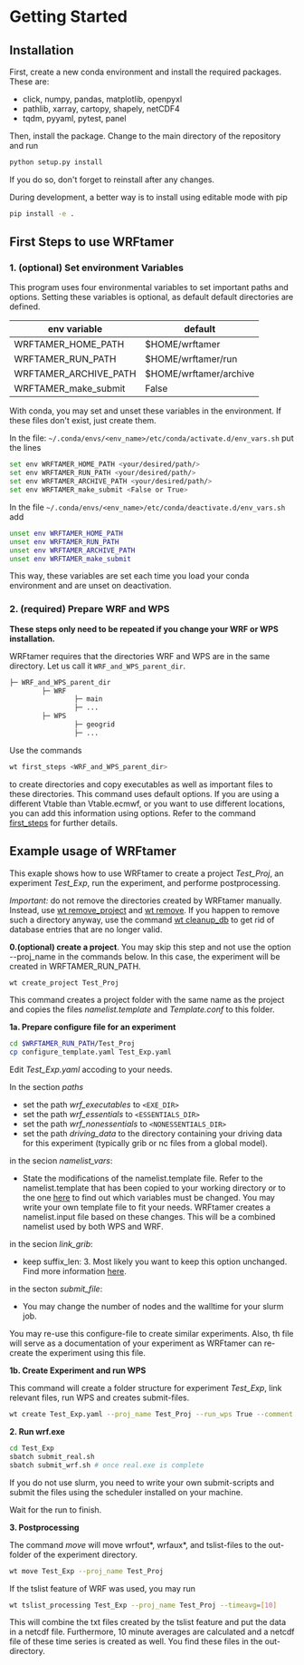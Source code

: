 # Getting Started

## Installation

First, create a new conda environment and install the required packages. These are:

- click, numpy, pandas, matplotlib, openpyxl 
- pathlib, xarray, cartopy, shapely, netCDF4
- tqdm, pyyaml, pytest, panel 

Then, install the package. Change to the main directory of the repository and run
```bash
python setup.py install
```
If you do so, don't forget to reinstall after any changes.

During development, a better way is to install using editable mode with pip
```bash
pip install -e .
```



## First Steps to use WRFtamer

### 1. (optional) Set environment Variables

This program uses four environmental variables to set important paths and options. Setting these variables is optional, as default default directories are defined.

| env variable          | default                |
| --------------------- | -----------------------|
| WRFTAMER_HOME_PATH    | $HOME/wrftamer         |
| WRFTAMER_RUN_PATH     | $HOME/wrftamer/run     |
| WRFTAMER_ARCHIVE_PATH | $HOME/wrftamer/archive |
| WRFTAMER_make_submit  | False                  |

With conda, you may set and unset these variables in the environment. If these files don't exist, just create them.

In the file:
```~/.conda/envs/<env_name>/etc/conda/activate.d/env_vars.sh``` put the lines

```bash
set env WRFTAMER_HOME_PATH <your/desired/path/>
set env WRFTAMER_RUN_PATH <your/desired/path/>
set env WRFTAMER_ARCHIVE_PATH <your/desired/path/>
set env WRFTAMER_make_submit <False or True>
```

In the file
```~/.conda/envs/<env_name>/etc/conda/deactivate.d/env_vars.sh``` add

```bash
unset env WRFTAMER_HOME_PATH
unset env WRFTAMER_RUN_PATH
unset env WRFTAMER_ARCHIVE_PATH
unset env WRFTAMER_make_submit
```

This way, these variables are set each time you load your conda environment and are unset on deactivation.

### 2. (required) Prepare WRF and WPS

**These steps only need to be repeated if you change your WRF or WPS installation.**

WRFtamer requires that the directories WRF and WPS are in the same directory. Let us call it `WRF_and_WPS_parent_dir`.

```bash
├─ WRF_and_WPS_parent_dir
        ├─ WRF
                ├─ main
                ├─ ...
        ├─ WPS
                ├─ geogrid
                ├─ ...
```

Use the commands
```bash
wt first_steps <WRF_and_WPS_parent_dir>
```

to create directories and copy executables as well as important files to these directories. This command uses default options. If you are using a different Vtable than Vtable.ecmwf, or you want to use different locations, you can add this information using options. Refer to the command [first_steps](command_line_tools.md#first-steps) for further details.

## Example usage of WRFtamer

This exaple shows how to use WRFtamer to create a project *Test_Proj*, an experiment *Test_Exp*, run the experiment, and performe postprocessing.

*Important:* do not remove the directories created by WRFtamer manually. Instead, use
[wt remove_project](command_line_tools.md#remove-project) and [wt remove](command_line_tools.md#remove).
If you happen to remove such a directory anyway, use the command [wt cleanup_db](command_line_tools.md#cleanup-database)
to get rid of database entries that are no longer valid.

**0.(optional) create a project**.
You may skip this step and not use the option --proj_name in the commands below. In this case, the experiment will be created in WRFTAMER_RUN_PATH.

```bash
wt create_project Test_Proj
```
This command creates a project folder with the same name as the project and copies the files *namelist.template* and *Template.conf* to this folder.

**1a. Prepare configure file for an experiment**

```bash
cd $WRFTAMER_RUN_PATH/Test_Proj
cp configure_template.yaml Test_Exp.yaml
```

Edit *Test_Exp.yaml* accoding to your needs.

In the section *paths*
- set the path *wrf_executables* to `<EXE_DIR>`
- set the path *wrf_essentials* to `<ESSENTIALS_DIR>`
- set the path *wrf_nonessentials* to `<NONESSENTIALS_DIR>`
- set the path *driving_data* to the directory containing your driving data for this experiment 
  (typically grib or nc files from a global model).
  
in the secion *namelist_vars*:

- State the modifications of the namelist.template file. Refer to the namelist.template that has been 
  copied to your working directory or to the one [here](https://github.com/user/repo/blob/branch/namelist_template)
  to find out which variables must be changed. You may write your own template file to fit your needs.
  WRFtamer creates a namelist.input file based on these changes. This will be a combined namelist 
  used by both WPS and WRF. 

in the secion *link_grib*:

- keep suffix_len: 3. Most likely you want to keep this option unchanged. Find more information
  [here](customizing.md#configure.yaml).
  
in the secton *submit_file*:

- You may change the number of nodes and the walltime for your slurm job.


You may re-use this configure-file to create similar experiments. Also, th file will serve as a documentation
of your experiment as WRFtamer can re-create the experiment using this file.

**1b. Create Experiment and run WPS**

This command will create a folder structure for experiment *Test_Exp*, link relevant files, run WPS 
and creates submit-files.

```bash
wt create Test_Exp.yaml --proj_name Test_Proj --run_wps True --comment 'This is a short comment to describe this experiment.'
```

**2. Run wrf.exe**
```bash
cd Test_Exp
sbatch submit_real.sh
sbatch submit_wrf.sh # once real.exe is complete
```

If you do not use slurm, you need to write your own submit-scripts and submit the files using the scheduler installed on your machine.

Wait for the run to finish.

**3. Postprocessing**

The command *move* will move wrfout*, wrfaux*, and tslist-files to the out-folder of the experiment directory. 

```bash
wt move Test_Exp --proj_name Test_Proj
```

If the tslist feature of WRF was used, you may run

```bash
wt tslist_processing Test_Exp --proj_name Test_Proj --timeavg=[10]
```

This will combine the txt files created by the tslist feature and put the data in a netcdf file. 
Furthermore, 10 minute averages are calculated and a netcdf file of these time series is created as
well. You find these files in the out-directory.
